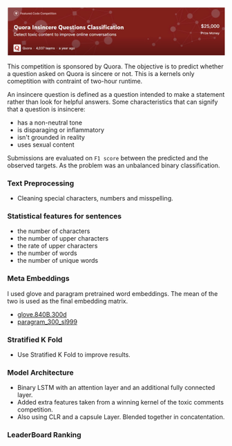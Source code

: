 ![Quora Insincere Questions Classification](https://github.com/shejz/Quora-Insincere-Questions-Classification/blob/master/images/QIQC.jpg)

This competition is sponsored by Quora. The objective is to predict whether a question asked on Quora is sincere or not. This is a kernels only comeptition with contraint of two-hour runtime.

An insincere question is defined as a question intended to make a statement rather than look for helpful answers. Some characteristics that can signify that a question is insincere:

- has a non-neutral tone
- is disparaging or inflammatory
- isn't grounded in reality
- uses sexual content

Submissions are evaluated on `F1 score` between the predicted and the observed targets. As the problem was an unbalanced binary classification. 

### Text Preprocessing
- Cleaning special characters, numbers and misspelling.

### Statistical features for sentences
- the number of characters
- the number of upper characters
- the rate of upper characters
- the number of words
- the number of unique words

### Meta Embeddings
I used glove and paragram pretrained word embeddings. The mean of the two is used as the final embedding matrix.
- [glove.840B.300d](https://nlp.stanford.edu/projects/glove/)
- [paragram_300_sl999](https://cogcomp.org/page/resource_view/106)

### Stratified K Fold 
- Use Stratified K Fold to improve results.

### Model Architecture
- Binary LSTM with an attention layer and an additional fully connected layer. 
- Added extra features taken from a winning kernel of the toxic comments competition. 
- Also using CLR and a capsule Layer. Blended together in concatentation.

### LeaderBoard Ranking


